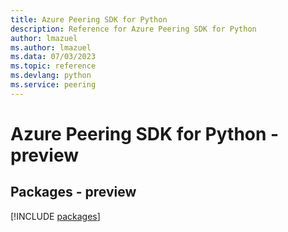 ```yaml
---
title: Azure Peering SDK for Python
description: Reference for Azure Peering SDK for Python
author: lmazuel
ms.author: lmazuel
ms.data: 07/03/2023
ms.topic: reference
ms.devlang: python
ms.service: peering
---
```

# Azure Peering SDK for Python - preview
## Packages - preview
[!INCLUDE [packages](peering-index.md)]
